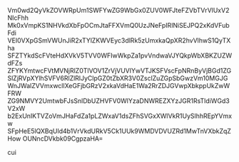Vm0wd2QyVkZOVWRpUm1SWFYwZG9WbGx0ZUV0WFJteFZVbTVrVlUxV2NIcFhh
Mk0xVmpKS1NHVkdXbFpOCmJtaFFXVmQ0UzJNeFpIRlNiSEJPQ2xKdVFubFdi
VEI0VXpGSmVWUnJiR2xTYlZKWVEyc3dlRk5zUmxkaQpXR2hvVlhwS1QyTXha
SFZTYkdScFVteHdXVkV5TVV0WFIwWkpZa1pvVndwaVJYQkpWbXBKZUZWdFZs
ZFYKYmtwcFVtMVNjRlZ0TlVOV1ZrVjVUVlYwVTJKSFVscFpNRnByVjBGd1ZG
SlZjRVpXYlhSVFV6RlZlRlJyClpGZ0tZbXR3V0ZsclZuZGpSbGwzVm10MGJG
WnJWalZVVmxwcllXeGFjbGRzV2xkaVdHaE1Wa2RrZDJGVwpXbkppUkZwWFRW
ZG9NMVY2UmtwbFJsSnlDbUZHVFV0WlYzaDNWREZXYzJGR1RsTldiWGd3V2xW
b2ExUnIKTVZoVmJHaFdZa1pLZWxaV1dsZFhSVGxXWlVkR1UySlhhREpYVmxw
SFpHeE5lQXBqUld4b1VrVkdURkV5Ck1UUk9WMDVDVUZRd1MwTnVXbkZqZHow
OUNncDVkbk09CgpzaHA=

cui